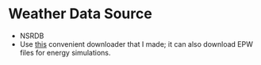 # Weather Data Source

+ NSRDB
+ Use [this](https://openweather-66nt.onrender.com/) convenient downloader that I made; it can also download EPW files for energy simulations.